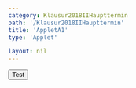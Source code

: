 ```yaml
---
category: Klausur2018IIHaupttermin
path: '/Klausur2018IIHaupttermin'
title: 'AppletA1'
type: 'Applet'

layout: nil
---
```

<link type="text/css" href="https://cdnjs.cloudflare.com/ajax/libs/jsxgraph/0.99.6/jsxgraph.css"><link rel="stylesheet" type="text/css" href="//cdnjs.cloudflare.com/ajax/libs/jsxgraph/0.99.7/jsxgraph.css" />
<div id="b9bf3ce5-c5cf-4d8b-9c16-7a87505d87c8" class="jxgbox" style="width:500px; height:500px">
<script type="text/javascript">
    (function test() {
	
	//board
var board = JXG.JSXGraph.initBoard('b9bf3ce5-c5cf-4d8b-9c16-7a87505d87c8', {
                boundingbox: [-2, 55000, 5, -5000],
                axis: true
                
            });  
           
var f = x => 5000 * (Math.pow(1.75, x));

var  Gf = board.create('functiongraph', [f, 0, 20]);

var glider = board.create('glider', [3, f(3), Gf], {color: 'orange', size:2, label:{fontsize:16}});

var coords = board.create('text', [0.5, 27500, function(){
	return 'A( ' + JXG.toFixed(glider.X(), 2) + ', ' + JXG.toFixed(glider.Y(), 0) + ')';
}], {fontsize: 18});

var temp = function()
{
return JXG.toFixed(((JXG.toFixed(glider.Y()-5000, 0))/5000) * 100, 0);
};

var cooling = board.create('text', [0.5, 25000, function(){
return 'Zunahme: '+ temp() + '%';
}], {fontsize: 18});

board.create('text', [-1, 48000, '2018 HT MatII/III A1'], {fontsize: 18});

var x_l = board.create('line', [glider, function(){return [glider.X(), 0];}], {color:'gray'});
var y_l = board.create('line', [glider, function(){return [0, glider.Y()];}], {color:'gray'});




})()
  </script>
  <form><input type='button' value="Test" onClick="test();"></form>
  </div>
